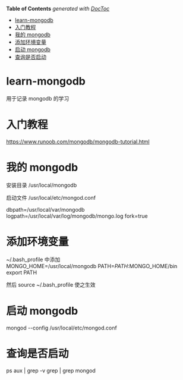 <!-- START doctoc generated TOC please keep comment here to allow auto update -->
<!-- DON'T EDIT THIS SECTION, INSTEAD RE-RUN doctoc TO UPDATE -->

**Table of Contents** _generated with [DocToc](https://github.com/thlorenz/doctoc)_

- [learn-mongodb](#learn-mongodb)
- [入门教程](#%E5%85%A5%E9%97%A8%E6%95%99%E7%A8%8B)
- [我的 mongodb](#%E6%88%91%E7%9A%84-mongodb)
- [添加环境变量](#%E6%B7%BB%E5%8A%A0%E7%8E%AF%E5%A2%83%E5%8F%98%E9%87%8F)
- [启动 mongodb](#%E5%90%AF%E5%8A%A8-mongodb)
- [查询是否启动](#%E6%9F%A5%E8%AF%A2%E6%98%AF%E5%90%A6%E5%90%AF%E5%8A%A8)

<!-- END doctoc generated TOC please keep comment here to allow auto update -->

# learn-mongodb

用于记录 mongodb 的学习

# 入门教程

https://www.runoob.com/mongodb/mongodb-tutorial.html

# 我的 mongodb

安装目录 /usr/local/mongodb

启动文件 /usr/local/etc/mongod.conf

dbpath=/usr/local/var/mongodb
logpath=/usr/local/var/log/mongodb/mongo.log
fork=true

# 添加环境变量

~/.bash_profile 中添加  
MONGO_HOME=/usr/local/mongodb
PATH=$PATH:$MONGO_HOME/bin  
export PATH

然后 source ~/.bash_profile 使之生效

# 启动 mongodb

mongod --config /usr/local/etc/mongod.conf

# 查询是否启动

ps aux | grep -v grep | grep mongod
